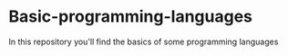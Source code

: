 # Basic-programming-languages
In this repository you'll find the basics of some programming languages

